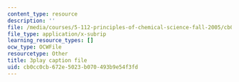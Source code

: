 ```yaml
---
content_type: resource
description: ''
file: /media/courses/5-112-principles-of-chemical-science-fall-2005/cb0cc0cb672e5023b070493b9e54f3fd_UGoGgkHYS10.vtt
file_type: application/x-subrip
learning_resource_types: []
ocw_type: OCWFile
resourcetype: Other
title: 3play caption file
uid: cb0cc0cb-672e-5023-b070-493b9e54f3fd
---
```

